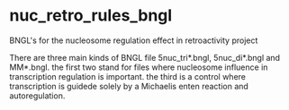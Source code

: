nuc_retro_rules_bngl
====================

BNGL's for the nucleosome regulation effect in retroactivity project

There are three main kinds of BNGL file 5nuc_tri*.bngl, 5nuc_di*.bngl
and MM*.bngl. the first two stand for files where nucleosome influence in transcription regulation
is important. the third is a control where transcription is guidede solely by a Michaelis
enten reaction and autoregulation. 
